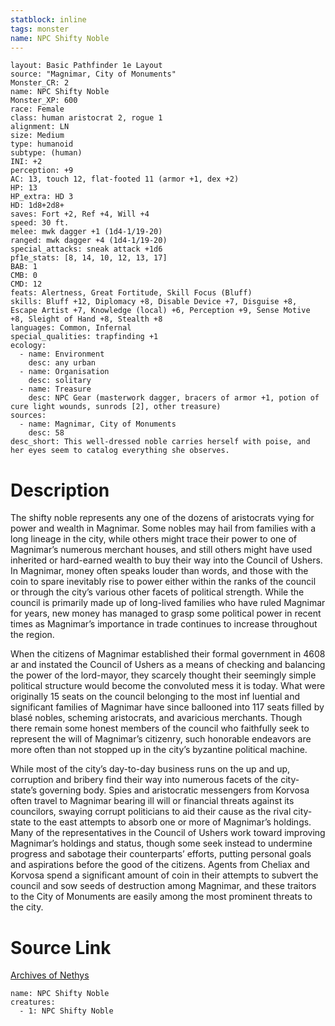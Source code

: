 ```yaml
---
statblock: inline
tags: monster
name: NPC Shifty Noble
---
```

```statblock
layout: Basic Pathfinder 1e Layout
source: "Magnimar, City of Monuments"
Monster_CR: 2
name: NPC Shifty Noble
Monster_XP: 600
race: Female
class: human aristocrat 2, rogue 1
alignment: LN
size: Medium
type: humanoid
subtype: (human)
INI: +2
perception: +9
AC: 13, touch 12, flat-footed 11 (armor +1, dex +2)
HP: 13
HP_extra: HD 3
HD: 1d8+2d8+
saves: Fort +2, Ref +4, Will +4
speed: 30 ft.
melee: mwk dagger +1 (1d4-1/19-20)
ranged: mwk dagger +4 (1d4-1/19-20)
special_attacks: sneak attack +1d6
pf1e_stats: [8, 14, 10, 12, 13, 17]
BAB: 1
CMB: 0
CMD: 12
feats: Alertness, Great Fortitude, Skill Focus (Bluff)
skills: Bluff +12, Diplomacy +8, Disable Device +7, Disguise +8, Escape Artist +7, Knowledge (local) +6, Perception +9, Sense Motive +8, Sleight of Hand +8, Stealth +8
languages: Common, Infernal
special_qualities: trapfinding +1
ecology:
  - name: Environment
    desc: any urban
  - name: Organisation
    desc: solitary
  - name: Treasure
    desc: NPC Gear (masterwork dagger, bracers of armor +1, potion of cure light wounds, sunrods [2], other treasure)
sources:
  - name: Magnimar, City of Monuments
    desc: 58
desc_short: This well-dressed noble carries herself with poise, and her eyes seem to catalog everything she observes.
```
# Description
The shifty noble represents any one of the dozens of aristocrats vying for power and wealth in Magnimar. Some nobles may hail from families with a long lineage in the city, while others might trace their power to one of Magnimar’s numerous merchant houses, and still others might have used inherited or hard-earned wealth to buy their way into the Council of Ushers. In Magnimar, money often speaks louder than words, and those with the coin to spare inevitably rise to power either within the ranks of the council or through the city’s various other facets of political strength. While the council is primarily made up of long-lived families who have ruled Magnimar for years, new money has managed to grasp some political power in recent times as Magnimar’s importance in trade continues to increase throughout the region.

When the citizens of Magnimar established their formal government in 4608 ar and instated the Council of Ushers as a means of checking and balancing the power of the lord-mayor, they scarcely thought their seemingly simple political structure would become the convoluted mess it is today. What were originally 15 seats on the council belonging to the most inf luential and significant families of Magnimar have since ballooned into 117 seats filled by blasé nobles, scheming aristocrats, and avaricious merchants. Though there remain some honest members of the council who faithfully seek to represent the will of Magnimar’s citizenry, such honorable endeavors are more often than not stopped up in the city’s byzantine political machine.

While most of the city’s day-to-day business runs on the up and up, corruption and bribery find their way into numerous facets of the city-state’s governing body. Spies and aristocratic messengers from Korvosa often travel to Magnimar bearing ill will or financial threats against its councilors, swaying corrupt politicians to aid their cause as the rival city-state to the east attempts to absorb one or more of Magnimar’s holdings. Many of the representatives in the Council of Ushers work toward improving Magnimar’s holdings and status, though some seek instead to undermine progress and sabotage their counterparts’ efforts, putting personal goals and aspirations before the good of the citizens. Agents from Cheliax and Korvosa spend a significant amount of coin in their attempts to subvert the council and sow seeds of destruction among Magnimar, and these traitors to the City of Monuments are easily among the most prominent threats to the city.
# Source Link
[Archives of Nethys](https://aonprd.com/NPCDisplay.aspx?ItemName=Shifty%20Noble)
```encounter-table
name: NPC Shifty Noble
creatures:
  - 1: NPC Shifty Noble
```
